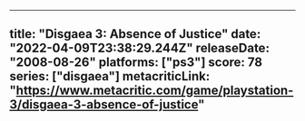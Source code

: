 
---
title: "Disgaea 3: Absence of Justice"
date: "2022-04-09T23:38:29.244Z"
releaseDate: "2008-08-26"
platforms: ["ps3"]
score: 78
series: ["disgaea"]
metacriticLink: "https://www.metacritic.com/game/playstation-3/disgaea-3-absence-of-justice"
---
